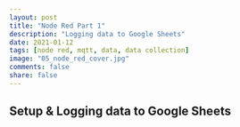 ```yaml
---
layout: post
title: "Node Red Part 1"
description: "Logging data to Google Sheets"
date: 2021-01-12
tags: [node red, mqtt, data, data collection]
image: "05_node_red_cover.jpg"
comments: false
share: false
---
```


## Setup & Logging data to Google Sheets